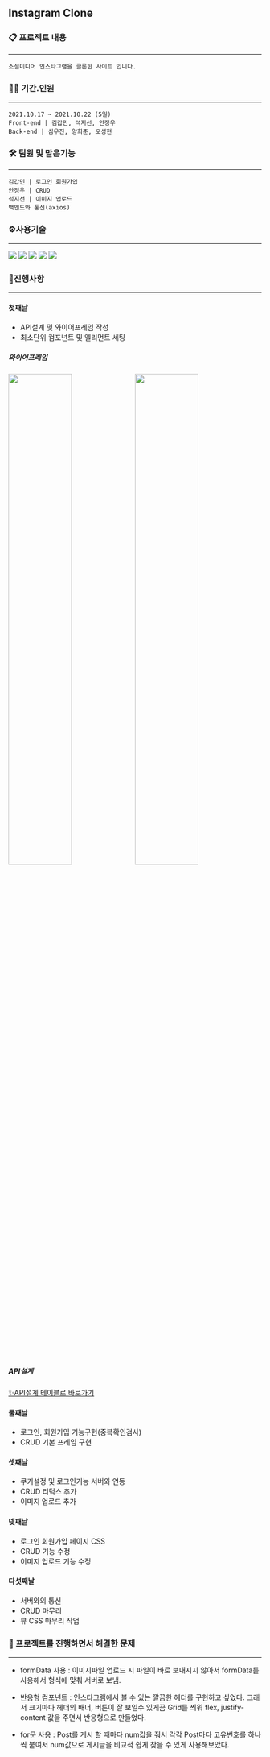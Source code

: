 ## Instagram Clone

### 📋 프로젝트 내용
---
`소셜미디어 인스타그램을 클론한 사이트 입니다.`
</br>

### 👨‍🦲 기간.인원
---
` 2021.10.17 ~ 2021.10.22 (5일) `<br/>
` Front-end | 김갑민, 석지선, 안정우 `<br/>
` Back-end | 심우진, 양희준, 오성현 `
</br>

### 🛠 팀원 및 맡은기능 
---
` 김갑민 | 로그인 회원가입 `<br/>
` 안정우 | CRUD `<br/>
` 석지선 | 이미지 업로드 `<br/>
` 백앤드와 통신(axios) `

### ⚙️사용기술
---
<img src='https://img.shields.io/badge/React-v17.0.2-61DAFB?logo=React'/> <img src='https://img.shields.io/badge/Redux-v7.2.5-764ABC?logo=Redux'/>
<img src='https://img.shields.io/badge/React Router-v5.3.0-CA4245?logo=React Router'/>
<img src='https://img.shields.io/badge/styled components-v5.3.0-DB7093?logo=styled components'/>
<img src='https://img.shields.io/badge/Immer-v5.3.0-00E7C3?logo=Immer'/>

### 📅진행사항
---
#### 첫째날
- API설계 및 와이어프레임 작성
- 최소단위 컴포넌트 및 엘리먼트 세팅

##### 와이어프레임
<img src="https://s3.us-west-2.amazonaws.com/secure.notion-static.com/f9b302ef-f848-4e40-adfa-72a9a3ddfd60/1.jpg?X-Amz-Algorithm=AWS4-HMAC-SHA256&X-Amz-Credential=AKIAT73L2G45O3KS52Y5%2F20211022%2Fus-west-2%2Fs3%2Faws4_request&X-Amz-Date=20211022T163738Z&X-Amz-Expires=86400&X-Amz-Signature=fece587751a89a70c98e51e5340dcd2d6c56f96f8a06d6c275916c62c5ed0319&X-Amz-SignedHeaders=host&response-content-disposition=filename%20%3D%221.jpg%22" width="50%"/><img src="https://s3.us-west-2.amazonaws.com/secure.notion-static.com/4a66c9da-463a-4322-a68d-97c94e21e365/3.jpg?X-Amz-Algorithm=AWS4-HMAC-SHA256&X-Amz-Credential=AKIAT73L2G45O3KS52Y5%2F20211022%2Fus-west-2%2Fs3%2Faws4_request&X-Amz-Date=20211022T163831Z&X-Amz-Expires=86400&X-Amz-Signature=685ce7b19ddc20a0a17c41f3d9aed719367f6a05b5a784ebaff312e61a95579e&X-Amz-SignedHeaders=host&response-content-disposition=filename%20%3D%223.jpg%22" width="50%"/>

##### API설계
<a href="https://www.notion.so/5281991e362c4e02a6098522d2429340?v=85c07b9086fc41ffac69692c8bafd01b">✨API설계 테이블로 바로가기</a>


#### 둘째날
- 로그인, 회원가입 기능구현(중복확인검사)
- CRUD 기본 프레임 구현

#### 셋째날
- 쿠키설정 및 로그인기능 서버와 연동
- CRUD 리덕스 추가
- 이미지 업로드 추가

#### 넷째날
- 로그인 회원가입 페이지 CSS
- CRUD 기능 수정
- 이미지 업로드 기능 수정

#### 다섯째날
- 서버와의 통신
- CRUD 마무리
- 뷰 CSS 마무리 작업


### 🚀 프로젝트를 진행하면서 해결한 문제
---
- formData 사용 : 
이미지파일 업로드 시 파일이 바로 보내지지 않아서 formData를 사용해서 형식에 맞춰 서버로 보냄.

- 반응형 컴포넌트 : 
인스타그램에서 볼 수 있는 깔끔한 헤더를 구현하고 싶었다. 그래서 크기마다 헤더의 배너, 버튼이 잘 보일수 있게끔 Grid를 씌워 flex, justify-content 값을 주면서 반응형으로 만들었다.

- for문 사용 : 
Post를 게시 할 때마다 num값을 줘서 각각 Post마다 고유번호를 하나씩 붙여서 num값으로 게시글을 비교적 쉽게 찾을 수 있게 사용해보았다. 
